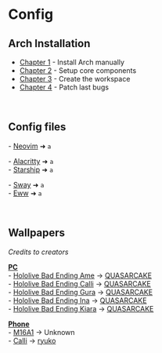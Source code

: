 # Config

## Arch Installation
- [Chapter 1](https://github.com/SkohTV/SkohTV/blob/main/config/install/chapter-1.md) - Install Arch manually
- [Chapter 2](https://github.com/SkohTV/SkohTV/blob/main/config/install/chapter-2.md) - Setup core components
- [Chapter 3](https://github.com/SkohTV/SkohTV/blob/main/config/install/chapter-3.md) - Create the workspace
- [Chapter 4](https://github.com/SkohTV/SkohTV/blob/main/config/install/chapter-4.md) - Patch last bugs


<br>


## Config files
\- [Neovim]() ➜ `a`<br>

\- [Alacritty]() ➜ `a`<br>
\- [Starship]() ➜ `a`<br>

\- [Sway]() ➜ `a`<br>
\- [Eww]() ➜ `a`<br>


<br>


## Wallpapers
*Credits to creators*

<u>**PC**</u><br>
\- [Hololive Bad Ending Ame](hthttps://twitter.com/QUASARCAKE/status/1594419402392600577)	->	[QUASARCAKE](https://twitter.com/QUASARCAKE)<br>
\- [Hololive Bad Ending Calli](https://twitter.com/QUASARCAKE/status/1590040565680570368)	->	[QUASARCAKE](https://twitter.com/QUASARCAKE)<br>
\- [Hololive Bad Ending Gura](https://twitter.com/QUASARCAKE/status/1584596143962755072)	->	[QUASARCAKE](https://twitter.com/QUASARCAKE)<br>
\- [Hololive Bad Ending Ina](https://twitter.com/QUASARCAKE/status/1587095509071982592)		->	[QUASARCAKE](https://twitter.com/QUASARCAKE)<br>
\- [Hololive Bad Ending Kiara](https://twitter.com/QUASARCAKE/status/1592576096805195776)	-> [QUASARCAKE](https://twitter.com/QUASARCAKE)<br>


<u>**Phone**</u><br>
\- [M16A1](https://www.pinterest.fr/pin/742601426053169083/)	->	Unknown<br>
\- [Calli](https://ryuko.tumblr.com/post/715022379063148544)	->	[ryuko](https://ryuko.tumblr.com/post/715022379063148544)<br>